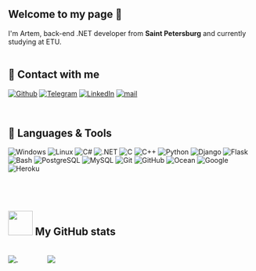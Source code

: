 ## Welcome to my page 👋

I'm Artem, back-end .NET developer from <b>Saint Petersburg</b> and currently studying at ETU.
<br/>
<br/>

## 💬 Contact with me
<p>
  <a href="https://github.com/MercyFlesh" target="_blank"><img alt="Github" src="https://img.shields.io/badge/GitHub-%2312100E.svg?&style=for-the-badge&logo=Github&logoColor=white"/></a> 
  <a href="https://t.me/l0c4lhost" target="_blank"><img alt="Telegram" src="https://img.shields.io/badge/telegram-%231DA1F2.svg?&style=for-the-badge&logo=telegram&logoColor=white"/></a> 
  <a href="https://www.linkedin.com/in/mercyflesh" target="_blank"><img alt="LinkedIn" src="https://img.shields.io/badge/linkedin-%230077B5.svg?&style=for-the-badge&logo=linkedin&logoColor=white" /></a> <a href="mailto:artem.rychenkov18@gmail.com" target="_blank"><img alt="mail" src="https://img.shields.io/badge/gmail-D14836?&style=for-the-badge&logo=gmail&logoColor=white" /></a>
</p>
<br/>

## 🔧 Languages & Tools
<P>
    <img alt="Windows" src="https://img.shields.io/badge/-Windows-informational?style=flat&logo=Windows&logoColor=white&color=295389"/>
    <img alt="Linux" src="https://img.shields.io/badge/-Linux-informational?style=flat&logo=Linux&logoColor=white&color=295389"/>
    <img alt="C#" src="https://img.shields.io/badge/-C%23-informational?style=flat&logo=c-sharp&logoColor=white&color=295389"/>
    <img alt=".NET" src="https://img.shields.io/badge/-.NET-informational?style=flat&logo=.NET&logoColor=white&color=295389"/>
    <img alt="C" src="https://img.shields.io/badge/-C-informational?style=flat&logo=C&logoColor=white&color=295389"/>
    <img alt="C++" src="https://img.shields.io/badge/-C++-informational?style=flat&logo=c%2B%2B&logoColor=white&color=295389"/>
    <img alt="Python" src="https://img.shields.io/badge/-Python-informational?style=flat&logo=Python&logoColor=white&color=295389"/>
    <img alt="Django" src="https://img.shields.io/badge/-Python_django-informational?style=flat&logo=Django&logoColor=white&color=295389"/>
    <img alt="Flask" src="https://img.shields.io/badge/-Python_Flask-informational?style=flat&logo=Flask&logoColor=white&color=295389"/>
    <img alt="Bash" src="https://img.shields.io/badge/-Bash-informational?style=flat&logo=gnu-bash&logoColor=white&color=295389"/>
    <img alt="PostgreSQL" src="https://img.shields.io/badge/-PostgreSQL-informational?style=flat&logo=PostgreSQL&logoColor=white&color=295389"/>
    <img alt="MySQL" src="https://img.shields.io/badge/-MySQL-informational?style=flat&logo=MySQL&logoColor=white&color=295389"/>
    <img alt="Git" src="https://img.shields.io/badge/-Git-informational?style=flat&logo=Git&logoColor=white&color=295389"/>
    <img alt="GitHub" src="https://img.shields.io/badge/-GitHub-informational?style=flat&logo=github&logoColor=white&color=295389"/>
    <img alt="Ocean" src="https://img.shields.io/badge/-Digital_Ocean-informational?style=flat&logo=digitalocean&logoColor=white&color=295389"/>
    <img alt="Google" src="https://img.shields.io/badge/-Google_cloud-informational?style=flat&logo=google-cloud&logoColor=white&color=295389"/>
    <img alt="Heroku" src="https://img.shields.io/badge/-Heroku-informational?style=flat&logo=Heroku&logoColor=white&color=295389"/>
  </p>
<br/>
<br/>

## <img src="https://media.giphy.com/media/VgCDAzcKvsR6OM0uWg/giphy.gif" width="50"> My GitHub stats
<br/>
<a href="https://github.com/MercyFlesh/MercyFlesh">
  <img align="center" src="https://github-readme-stats.vercel.app/api/top-langs/?username=MercyFlesh&hide=go,html,jupyter%20notebook&title_color=BDDFFF&text_color=8FABC6&icon_color=BDDFFF&bg_color=1b2f48" />
</a>

<a href="https://github.com/MercyFlesh/MercyFlesh">
  <img align="center" style="margin-left: 60px;" src="https://github-readme-stats.vercel.app/api?username=MercyFlesh&show_icons=true&line_height=27&count_private=true&title_color=BDDFFF&icon_color=6AB7FD&text_color=8FABC6&bg_color=1b2f48"/>
</a>


